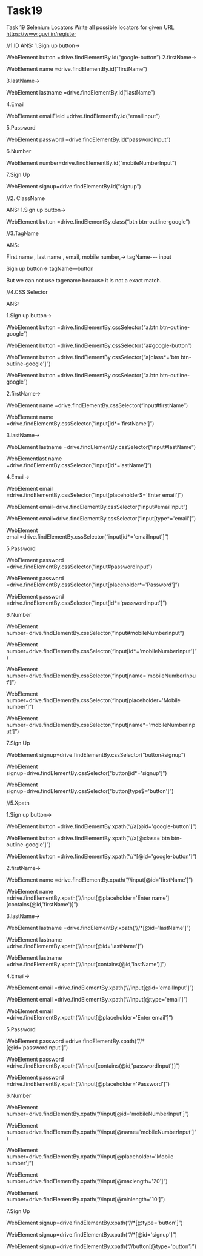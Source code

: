 # Task19
Task 19 Selenium Locators
Write all possible locators for given URL
https://www.guvi.in/register

//1.ID
ANS: 
1.Sign up button->

 WebElement button =drive.findElementBy.id(“google-button”)
2.firstName->

WebElement name =drive.findElementBy.id(“firstName”)

3.lastName->

WebElement lastname =drive.findElementBy.id(“lastName”)

4.Email

WebElement emailField =drive.findElementBy.id(“emailInput”)

5.Password

WebElement password =drive.findElementBy.id(“passwordInput”)

6.Number

WebElement number=drive.findElementBy.id(“mobileNumberInput”)

7.Sign Up

WebElement signup=drive.findElementBy.id(“signup”)


//2. ClassName

ANS:
1.Sign up button->

 WebElement button =drive.findElementBy.class(“btn btn-outline-google”)
 

//3.TagName

ANS:

First name , last name , email, mobile number,-> tagName--- input

Sign up button-> tagName—button

But we can not use tagename because it is not a exact match.


//4.CSS Selector

ANS:

1.Sign up button->

 WebElement button =drive.findElementBy.cssSelector(“a.btn.btn-outline-google”)
 
WebElement button =drive.findElementBy.cssSelector(“a#google-button”)

WebElement button =drive.findElementBy.cssSelector(“a[class*='btn btn-outline-google']”)

WebElement button =drive.findElementBy.cssSelector(“a.btn.btn-outline-google”)


2.firstName->

WebElement name =drive.findElementBy.cssSelector(“input#firstName”)

WebElement name =drive.findElementBy.cssSelector(“input[id*='firstName']”)


3.lastName->

WebElement lastname =drive.findElementBy.cssSelector(“input#lastName”)

WebElementlast name =drive.findElementBy.cssSelector(“input[id*=lastName']”)


4.Email->

WebElement email =drive.findElementBy.cssSelector(“input[placeholder$='Enter email']”)

WebElement email=drive.findElementBy.cssSelector(“input#emailInput”)

WebElement email=drive.findElementBy.cssSelector(“input[type*='email']”)

WebElement email=drive.findElementBy.cssSelector(“input[id*='emailInput']”)


5.Password

WebElement password =drive.findElementBy.cssSelector(“input#passwordInput”)

WebElement password =drive.findElementBy.cssSelector(“input[placeholder*='Password']”)

WebElement password =drive.findElementBy.cssSelector(“input[id*='passwordInput']”)


6.Number

WebElement number=drive.findElementBy.cssSelector(“input#mobileNumberInput”)

WebElement number=drive.findElementBy.cssSelector(“input[id*='mobileNumberInput']”)

WebElement number=drive.findElementBy.cssSelector(“input[name='mobileNumberInput']”)

WebElement number=drive.findElementBy.cssSelector(“input[placeholder='Mobile number']”)

WebElement number=drive.findElementBy.cssSelector(“input[name*='mobileNumberInput']”)


7.Sign Up

WebElement signup=drive.findElementBy.cssSelector(“button#signup”)

WebElement signup=drive.findElementBy.cssSelector(“button[id*='signup']”)

WebElement signup=drive.findElementBy.cssSelector(“button[type$='button']”)



//5.Xpath

1.Sign up button->

 WebElement button =drive.findElementBy.xpath(“//a[@id='google-button']”)
 
WebElement button =drive.findElementBy.xpath(“//a[@class='btn btn-outline-google']”)

WebElement button =drive.findElementBy.xpath(“//*[@id='google-button']”)



2.firstName->

WebElement name =drive.findElementBy.xpath(“//input[@id='firstName']”)

WebElement name =drive.findElementBy.xpath(“//input[@placeholder='Enter name'][contains(@id,'firstName')]”)



3.lastName->

WebElement lastname =drive.findElementBy.xpath(“//*[@id='lastName']”)

WebElement lastname =drive.findElementBy.xpath(“//input[@id='lastName']”)

WebElement lastname =drive.findElementBy.xpath(“//input[contains(@id,'lastName')]”)


4.Email->

WebElement email =drive.findElementBy.xpath(“//input[@id='emailInput']”)

WebElement email =drive.findElementBy.xpath(“//input[@type='email']”)

WebElement email =drive.findElementBy.xpath(“//input[@placeholder='Enter email']”)


5.Password

WebElement password =drive.findElementBy.xpath(“//*[@id='passwordInput']”)

WebElement password =drive.findElementBy.xpath(“//input[contains(@id,'passwordInput')]”)

WebElement password =drive.findElementBy.xpath(“//input[@placeholder='Password']”)


6.Number

WebElement number=drive.findElementBy.xpath(“//input[@id='mobileNumberInput']”)

WebElement number=drive.findElementBy.xpath(“//input[@name='mobileNumberInput']”)

WebElement number=drive.findElementBy.xpath(“//input[@placeholder='Mobile number']”)

WebElement number=drive.findElementBy.xpath(“//input[@maxlength='20']”)

WebElement number=drive.findElementBy.xpath(“//input[@minlength='10']”)


7.Sign Up

WebElement signup=drive.findElementBy.xpath(“//*[@type='button']”)

WebElement signup=drive.findElementBy.xpath(“//*[@id='signup']”)

WebElement signup=drive.findElementBy.xpath(“//button[@type='button']”)


